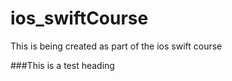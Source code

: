 # ios_swiftCourse
This is being created as part of the ios swift course


###This is a test heading 
